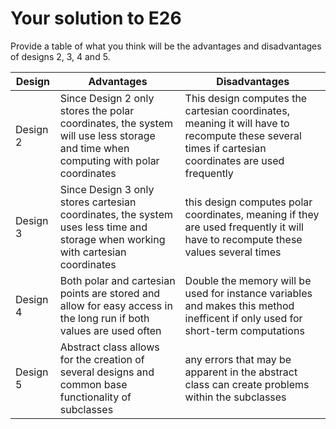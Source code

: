 # Your solution to E26

Provide a table of what you think will be the advantages and
disadvantages of designs 2, 3, 4 and 5.


| Design | Advantages | Disadvantages |
| --- | --- | --- |
| Design 2 | Since Design 2 only stores the polar coordinates, the system will use less storage and time when computing with polar coordinates | This design computes the cartesian coordinates, meaning it will have to recompute these several times if cartesian coordinates are used frequently |
| Design 3 | Since Design 3 only stores cartesian coordinates, the system uses less time and storage when working with cartesian coordinates | this design computes polar coordinates, meaning if they are used frequently it will have to recompute these values several times |
| Design 4 | Both polar and cartesian points are stored and allow for easy access in the long run if both values are used often | Double the memory will be used for instance variables and makes this method inefficent if only used for short-term computations |
| Design 5 | Abstract class allows for the creation of several designs and common base functionality of subclasses | any errors that may be apparent in the abstract class can create problems within the subclasses |
